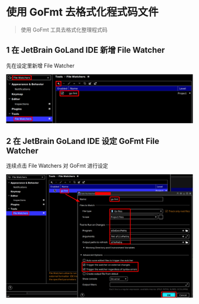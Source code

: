  

# 使用 GoFmt 去格式化程式码文件

> 使用 GoFmt 工具去格式化整理程式码

## 1 在 JetBrain GoLand IDE 新增 File Watcher

先在设定里新增 File Watcher

<img src="./assets/panhongrainbow/image-20210720035455860.png" alt="image-20210720035455860" style="zoom:100%;" />

## 2 在 JetBrain GoLand IDE 设定 GoFmt File Watcher

连续点击 File Watchers 对 GoFmt 进行设定

<img src="./assets/panhongrainbow/image-20210720040119316.png" alt="image-20210720040119316.png" style="zoom:100%;" />
